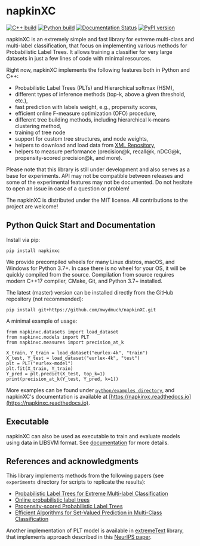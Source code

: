 # napkinXC 
[![C++ build](https://github.com/mwydmuch/napkinXC/actions/workflows/cpp-test-build.yml/badge.svg)](https://github.com/mwydmuch/napkinXC/actions/workflows/cpp-test-build.yml)
[![Python build](https://github.com/mwydmuch/napkinXC/actions/workflows/python-test-build.yml/badge.svg)](https://github.com/mwydmuch/napkinXC/actions/workflows/python-test-build.yml)
[![Documentation Status](https://readthedocs.org/projects/napkinxc/badge/?version=latest)](https://napkinxc.readthedocs.io/en/latest/?badge=latest)
[![PyPI version](https://badge.fury.io/py/napkinxc.svg)](https://badge.fury.io/py/napkinxc) 

napkinXC is an extremely simple and fast library for extreme multi-class and multi-label classification, 
that focus on implementing various methods for Probabilistic Label Trees.
It allows training a classifier for very large datasets in just a few lines of code with minimal resources.

Right now, napkinXC implements the following features both in Python and C++:
- Probabilistic Label Trees (PLTs) and Hierarchical softmax (HSM),
- different types of inference methods (top-k, above a given threshold, etc.),
- fast prediction with labels weight, e.g., propensity scores,
- efficient online F-measure optimization (OFO) procedure,
- different tree building methods, including hierarchical k-means clustering method,
- training of tree node
- support for custom tree structures, and node weights, 
- helpers to download and load data from [XML Repository](http://manikvarma.org/downloads/XC/XMLRepository.html),
- helpers to measure performance (precision@k, recall@k, nDCG@k, propensity-scored precision@k, and more).

Please note that this library is still under development and also serves as a base for experiments.
API may not be compatible between releases and some of the experimental features may not be documented.
Do not hesitate to open an issue in case of a question or problem!

The napkinXC is distributed under the MIT license. 
All contributions to the project are welcome!


## Python Quick Start and Documentation

Install via pip:
```
pip install napkinxc
```
We provide precompiled wheels for many Linux distros, macOS, and Windows for Python 3.7+.
In case there is no wheel for your OS, it will be quickly compiled from the source.
Compilation from source requires modern C++17 compiler, CMake, Git, and Python 3.7+ installed.


The latest (master) version can be installed directly from the GitHub repository (not recommended):
```
pip install git+https://github.com/mwydmuch/napkinXC.git
```


A minimal example of usage:
```
from napkinxc.datasets import load_dataset
from napkinxc.models import PLT
from napkinxc.measures import precision_at_k

X_train, Y_train = load_dataset("eurlex-4k", "train")
X_test, Y_test = load_dataset("eurlex-4k", "test")
plt = PLT("eurlex-model")
plt.fit(X_train, Y_train)
Y_pred = plt.predict(X_test, top_k=1)
print(precision_at_k(Y_test, Y_pred, k=1)) 
```

More examples can be found under [`python/examples directory`](https://github.com/mwydmuch/napkinXC/tree/master/python/examples),
and napkinXC's documentation is available at [https://napkinxc.readthedocs.io](https://napkinxc.readthedocs.io).


## Executable

napkinXC can also be used as executable to train and evaluate models using data in LIBSVM format.
See [documentation](https://napkinxc.readthedocs.io/en/latest/exe_usage.html) for more details.


## References and acknowledgments

This library implements methods from the following papers (see `experiments` directory for scripts to replicate the results):

- [Probabilistic Label Trees for Extreme Multi-label Classification](https://arxiv.org/abs/2009.11218)
- [Online probabilistic label trees](http://proceedings.mlr.press/v130/jasinska-kobus21a.html)
- [Propensity-scored Probabilistic Label Trees](https://dl.acm.org/doi/10.1145/3404835.3463084)
- [Efficient Algorithms for Set-Valued Prediction in Multi-Class Classification](https://link.springer.com/article/10.1007/s10618-021-00751-x)

Another implementation of PLT model is available in [extremeText](https://github.com/mwydmuch/extremeText) library, 
that implements approach described in this [NeurIPS paper](http://papers.nips.cc/paper/7872-a-no-regret-generalization-of-hierarchical-softmax-to-extreme-multi-label-classification).
